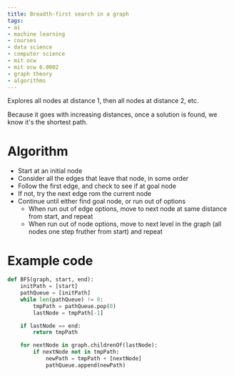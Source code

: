 ```yaml
---
title: Breadth-first search in a graph
tags:
- ai
- machine learning
- courses
- data science
- computer science
- mit ocw
- mit ocw 6.0002
- graph theory
- algorithms
---
```


Explores all nodes at distance 1, then all nodes at distance 2, etc.

Because it goes with increasing distances, once a solution is found, we know it's the shortest path.

# Algorithm

- Start at an initial node
- Consider all the edges that leave that node, in some order
- Follow the first edge, and check to see if at goal node
- If not, try the next edge rom the current node
- Continue until either find goal node, or run out of options
	- When run out of edge options, move to next node at same distance from start, and repeat
	- When run out of node options, move to next level in the graph (all nodes one step fruther from start) and repeat

# Example code

```python
def BFS(graph, start, end):
	initPath = [start]
	pathQueue = [initPath]
	while len(pathQueue) != 0:
		tmpPath = pathQueue.pop(0)
		lastNode = tmpPath[-1]

	if lastNode == end:
		return tmpPath

	for nextNode in graph.childrenOf(lastNode):
		if nextNode not in tmpPath:
			newPath = tmpPath + [nextNode]
			pathQueue.append(newPath)
```
